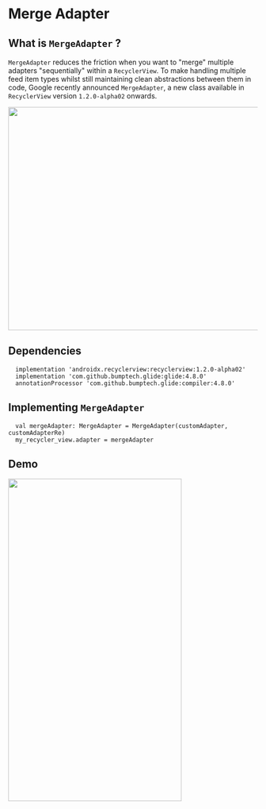 # Merge Adapter

## What is `MergeAdapter` ?
`MergeAdapter` reduces the friction when you want to "merge" multiple adapters "sequentially" within a `RecyclerView`. 
To make handling multiple feed item types whilst still maintaining clean abstractions between them in code, Google recently announced `MergeAdapter`, a new class available in `RecyclerView` version `1.2.0-alpha02` onwards.

<img src="https://user-images.githubusercontent.com/10084360/103627540-9f80c280-4ef2-11eb-9527-cf289597af99.jpeg" width="1000px" height="450px" />

## Dependencies
```
  implementation 'androidx.recyclerview:recyclerview:1.2.0-alpha02'
  implementation 'com.github.bumptech.glide:glide:4.8.0'
  annotationProcessor 'com.github.bumptech.glide:compiler:4.8.0'
```

## Implementing `MergeAdapter`
```
  val mergeAdapter: MergeAdapter = MergeAdapter(customAdapter, customAdapterRe)
  my_recycler_view.adapter = mergeAdapter
```

## Demo
<img src="https://user-images.githubusercontent.com/10084360/103627283-4153df80-4ef2-11eb-9ad4-b53871fb0cb9.png" width="350px" height="650px" />
